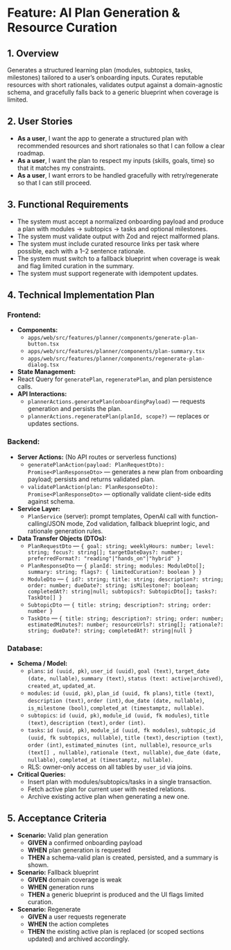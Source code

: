 # Feature: AI Plan Generation & Resource Curation

## 1. Overview
Generates a structured learning plan (modules, subtopics, tasks, milestones) tailored to a user’s onboarding inputs. Curates reputable resources with short rationales, validates output against a domain-agnostic schema, and gracefully falls back to a generic blueprint when coverage is limited.

## 2. User Stories
- **As a user**, I want the app to generate a structured plan with recommended resources and short rationales so that I can follow a clear roadmap.
- **As a user**, I want the plan to respect my inputs (skills, goals, time) so that it matches my constraints.
- **As a user**, I want errors to be handled gracefully with retry/regenerate so that I can still proceed.

## 3. Functional Requirements
- The system must accept a normalized onboarding payload and produce a plan with modules → subtopics → tasks and optional milestones.
- The system must validate output with Zod and reject malformed plans.
- The system must include curated resource links per task where possible, each with a 1–2 sentence rationale.
- The system must switch to a fallback blueprint when coverage is weak and flag limited curation in the summary.
- The system must support regenerate with idempotent updates.

## 4. Technical Implementation Plan

### Frontend:
- **Components:**
  - `apps/web/src/features/planner/components/generate-plan-button.tsx`
  - `apps/web/src/features/planner/components/plan-summary.tsx`
  - `apps/web/src/features/planner/components/regenerate-plan-dialog.tsx`
- **State Management:**
- React Query for `generatePlan`, `regeneratePlan`, and plan persistence calls.
- **API Interactions:**
  - `plannerActions.generatePlan(onboardingPayload)` — requests generation and persists the plan.
  - `plannerActions.regeneratePlan(planId, scope?)` — replaces or updates sections.

### Backend:
- **Server Actions:** (No API routes or serverless functions)
  - `generatePlanAction(payload: PlanRequestDto): Promise<PlanResponseDto>` — generates a new plan from onboarding payload; persists and returns validated plan.
  - `validatePlanAction(plan: PlanResponseDto): Promise<PlanResponseDto>` — optionally validate client-side edits against schema.
- **Service Layer:**
  - `PlanService` (server): prompt templates, OpenAI call with function-calling/JSON mode, Zod validation, fallback blueprint logic, and rationale generation rules.
- **Data Transfer Objects (DTOs):**
  - `PlanRequestDto` — `{ goal: string; weeklyHours: number; level: string; focus?: string[]; targetDateDays?: number; preferredFormat?: "reading"|"hands_on"|"hybrid" }`
  - `PlanResponseDto` — `{ planId: string; modules: ModuleDto[]; summary: string; flags?: { limitedCuration?: boolean } }`
  - `ModuleDto` — `{ id?: string; title: string; description?: string; order: number; dueDate?: string; isMilestone?: boolean; completedAt?: string|null; subtopics?: SubtopicDto[]; tasks?: TaskDto[] }`
  - `SubtopicDto` — `{ title: string; description?: string; order: number }`
  - `TaskDto` — `{ title: string; description?: string; order: number; estimatedMinutes?: number; resourceUrls?: string[]; rationale?: string; dueDate?: string; completedAt?: string|null }`

### Database:
- **Schema / Model:**
  - `plans`: `id (uuid, pk)`, `user_id (uuid)`, `goal (text)`, `target_date (date, nullable)`, `summary (text)`, `status (text: active|archived)`, `created_at`, `updated_at`.
  - `modules`: `id (uuid, pk)`, `plan_id (uuid, fk plans)`, `title (text)`, `description (text)`, `order (int)`, `due_date (date, nullable)`, `is_milestone (bool)`, `completed_at (timestamptz, nullable)`.
  - `subtopics`: `id (uuid, pk)`, `module_id (uuid, fk modules)`, `title (text)`, `description (text)`, `order (int)`.
  - `tasks`: `id (uuid, pk)`, `module_id (uuid, fk modules)`, `subtopic_id (uuid, fk subtopics, nullable)`, `title (text)`, `description (text)`, `order (int)`, `estimated_minutes (int, nullable)`, `resource_urls (text[] , nullable)`, `rationale (text, nullable)`, `due_date (date, nullable)`, `completed_at (timestamptz, nullable)`.
  - RLS: owner-only access on all tables by `user_id` via joins.
- **Critical Queries:**
  - Insert plan with modules/subtopics/tasks in a single transaction.
  - Fetch active plan for current user with nested relations.
  - Archive existing active plan when generating a new one.

## 5. Acceptance Criteria
- **Scenario:** Valid plan generation
  - **GIVEN** a confirmed onboarding payload
  - **WHEN** plan generation is requested
  - **THEN** a schema-valid plan is created, persisted, and a summary is shown.
- **Scenario:** Fallback blueprint
  - **GIVEN** domain coverage is weak
  - **WHEN** generation runs
  - **THEN** a generic blueprint is produced and the UI flags limited curation.
- **Scenario:** Regenerate
  - **GIVEN** a user requests regenerate
  - **WHEN** the action completes
  - **THEN** the existing active plan is replaced (or scoped sections updated) and archived accordingly.
